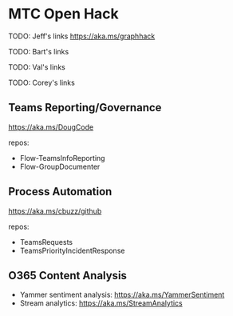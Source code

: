 # MTC Open Hack

TODO: Jeff's links
https://aka.ms/graphhack

TODO: Bart's links

TODO: Val's links

TODO: Corey's links
## Teams Reporting/Governance
https://aka.ms/DougCode

repos:
- Flow-TeamsInfoReporting
- Flow-GroupDocumenter

## Process Automation
https://aka.ms/cbuzz/github

repos:
- TeamsRequests
- TeamsPriorityIncidentResponse

## O365 Content Analysis
- Yammer sentiment analysis: https://aka.ms/YammerSentiment
- Stream analytics: https://aka.ms/StreamAnalytics
